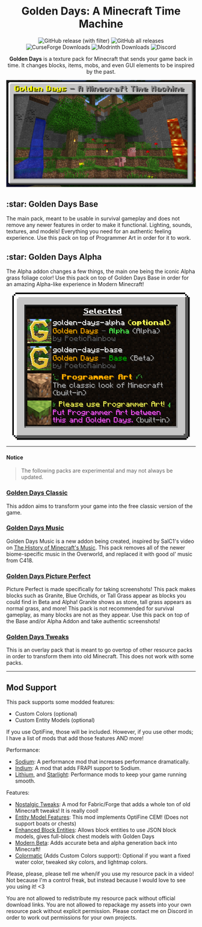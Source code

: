 <div align="center">
    <h1>
        Golden Days: A Minecraft Time Machine
    </h1>
    <img alt="GitHub release (with filter)" src="https://img.shields.io/github/v/release/PoeticRainbow/golden-days?style=plastic&label=latest&link=https%3A%2F%2Fgithub.com%2FPoeticRainbow%2Fgolden-days">
    <img alt="GitHub all releases" src="https://img.shields.io/github/downloads/PoeticRainbow/golden-days/total?style=plastic&logo=github&label=GitHub&link=https%3A%2F%2Fgithub.com%2FPoeticRainbow%2Fgolden-days">
    <img alt="CurseForge Downloads" src="https://img.shields.io/curseforge/dt/384081?style=plastic&logo=curseforge&label=CurseForge&color=F16436&link=https%3A%2F%2Flegacy.curseforge.com%2Fminecraft%2Ftexture-packs%2Fgolden-days">
    <img alt="Modrinth Downloads" src="https://img.shields.io/modrinth/dt/BFzJ6aQL?style=plastic&logo=modrinth&label=Modrinth&link=https%3A%2F%2Fmodrinth.com%2Fresourcepack%2Fgolden-days">
    <img alt="Discord" src="https://img.shields.io/discord/742213262791147531?logo=discord&label=Discord&style=plastic">
    <p>
        <b>Golden Days</b> is a texture pack for Minecraft that sends your game back in time. It changes blocks, items, mobs, and even GUI elements to be inspired by the past.
    </p>
    <img src="./cover.png">
</div>

<p>
    <h2>:star: Golden Days Base</h2>
    The main pack, meant to be usable in survival gameplay and does not remove any newer features in order to make it functional. Lighting, sounds, textures, and models! Everything you need for an authentic feeling experience. Use this pack on top of Programmer Art in order for it to work.
</p>
<p>
    <h2>:star: Golden Days Alpha</h2>
    The Alpha addon changes a few things, the main one being the iconic Alpha grass foliage color! Use this pack on top of Golden Days Base in order for an amazing Alpha-like experience in Modern Minecraft!
</p>

<div align="center">
    <img src="./packorder.png">
</div>

---
#### Notice
>The following packs are experimental and may not always be updated.
### <ins>Golden Days Classic</ins>
This addon aims to transform your game into the free classic version of the game.

### <ins>Golden Days Music</ins>
Golden Days Music is a new addon being created, inspired by SalC1's video on [The History of Minecraft's Music](https://www.youtube.com/watch?v=PX5LW6ICYY0). This pack removes all of the newer biome-specific music in the Overworld, and replaced it with good ol' music from C418.

### <ins>Golden Days Picture Perfect</ins>
Picture Perfect is made specifically for taking screenshots! This pack makes blocks such as Granite, Blue Orchids, or Tall Grass appear as blocks you could find in Beta and Alpha! Granite shows as stone, tall grass appears as normal grass, and more! This pack is not recommended for survival gameplay, as many blocks are not as they appear. Use this pack on top of the Base and/or Alpha Addon and take authentic screenshots!

### <ins>Golden Days Tweaks</ins>
This is an overlay pack that is meant to go overtop of other resource packs in order to transform them into old Minecraft. This does not work with some packs.

---
## Mod Support
This pack supports some modded features:
- Custom Colors (optional)
- Custom Entity Models (optional)

If you use OptiFine, those will be included. However, if you use other mods; I have a list of mods that add those features AND more!

Performance:
- [Sodium](https://modrinth.com/mod/sodium): A performance mod that increases performance dramatically.
- [Indium](https://modrinth.com/mod/indium): A mod that adds FRAPI support to Sodium.
- [Lithium](https://modrinth.com/mod/lithium), and [Starlight](https://modrinth.com/mod/starlight): Performance mods to keep your game running smooth.

Features:
- [Nostalgic Tweaks](https://modrinth.com/mod/nostalgic-tweaks): A mod for Fabric/Forge that adds a whole ton of old Minecraft tweaks! It is really cool!
- [Entity Model Features](https://modrinth.com/mod/entity-model-features): This mod implements OptiFine CEM! (Does not support boats or chests)
- [Enhanced Block Entities](https://modrinth.com/mod/ebe): Allows block entities to use JSON block models, gives full-block chest models with Golden Days
- [Modern Beta](https://www.curseforge.com/minecraft/mc-mods/modern-beta): Adds accurate beta and alpha generation back into Minecraft!
- [Colormatic](https://modrinth.com/mod/colormatic) (Adds Custom Colors support): Optional if you want a fixed water color, tweaked sky colors, and lightmap colors.

Please, please, please tell me when/if you use my resource pack in a video! Not because I'm a control freak, but instead because I would love to see you using it! <3

You are not allowed to redistribute my resource pack without official download links. You are not allowed to repackage my assets into your own resource pack without explicit permission. Please contact me on Discord in order to work out permissions for your own projects.
